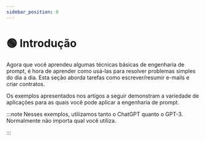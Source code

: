 ```yaml
---
sidebar_position: 0
---
```


# 🟢 Introdução

Agora que você aprendeu algumas técnicas básicas de engenharia de prompt, é hora de aprender como usá-las para resolver problemas simples do dia a dia. Esta seção aborda tarefas como escrever/resumir e-mails e criar contratos.

Os exemplos apresentados nos artigos a seguir demonstram a variedade de aplicações para as quais você pode aplicar a engenharia de prompt.

:::note
Nesses exemplos, utilizamos tanto o ChatGPT quanto o GPT-3. Normalmente não importa qual você utiliza.




:::

